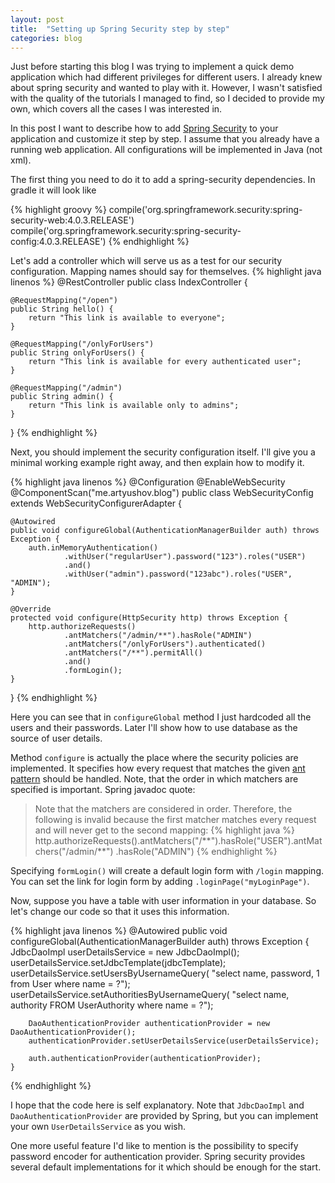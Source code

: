 ```yaml
---
layout: post
title:  "Setting up Spring Security step by step"
categories: blog
---
```


Just before starting this blog I was trying to implement a quick demo application which had different privileges for
different users. I already knew about spring security and wanted to play with it. However, I wasn't satisfied with the
quality of the tutorials I managed to find, so I decided to provide my own, which covers all the cases I was interested in.

In this post I want to describe how to add <a class="underline" href="http://projects.spring.io/spring-security/">Spring Security</a>
to your application and customize it step by step. I assume that you already have a running web application.
All configurations will be implemented in Java (not xml).

The first thing you need to do it to add a spring-security dependencies. In gradle it will look like

{% highlight groovy %}
compile('org.springframework.security:spring-security-web:4.0.3.RELEASE')
compile('org.springframework.security:spring-security-config:4.0.3.RELEASE')
{% endhighlight %}

Let's add a controller which will serve us as a test for our security configuration. Mapping names should say for themselves.
{% highlight java linenos %}
@RestController
public class IndexController {

    @RequestMapping("/open")
    public String hello() {
        return "This link is available to everyone";
    }

    @RequestMapping("/onlyForUsers")
    public String onlyForUsers() {
        return "This link is available for every authenticated user";
    }

    @RequestMapping("/admin")
    public String admin() {
        return "This link is available only to admins";
    }
}
{% endhighlight %}

Next, you should implement the security configuration itself. I'll give you a minimal working example right away,
and then explain how to modify it.

{% highlight java linenos %}
@Configuration
@EnableWebSecurity
@ComponentScan("me.artyushov.blog")
public class WebSecurityConfig extends WebSecurityConfigurerAdapter {

    @Autowired
    public void configureGlobal(AuthenticationManagerBuilder auth) throws Exception {
        auth.inMemoryAuthentication()
                .withUser("regularUser").password("123").roles("USER")
                .and()
                .withUser("admin").password("123abc").roles("USER", "ADMIN");
    }

    @Override
    protected void configure(HttpSecurity http) throws Exception {
        http.authorizeRequests()
                .antMatchers("/admin/**").hasRole("ADMIN")
                .antMatchers("/onlyForUsers").authenticated()
                .antMatchers("/**").permitAll()
                .and()
                .formLogin();
    }
}
{% endhighlight %}

Here you can see that in <code>configureGlobal</code> method I just hardcoded all the users and their passwords. Later
I'll show how to use database as the source of user details.

Method <code>configure</code> is actually the place where the security policies are implemented. It specifies how every
request that matches the given <a class="underline" href="http://ant.apache.org/manual/dirtasks.html#patterns">ant pattern</a>
should be handled. Note, that the order in which matchers are specified is important. Spring javadoc quote:
<blockquote>
Note that the matchers are considered in order. Therefore, the following is invalid because the first matcher matches
every request and will never get to the second mapping:
{% highlight java %}
http.authorizeRequests().antMatchers("/**").hasRole("USER").antMatchers("/admin/**")
        .hasRole("ADMIN")
{% endhighlight %}
</blockquote>

Specifying <code>formLogin()</code> will create a default login form with <code>/login</code> mapping. You can set the
link for login form by adding <code>.loginPage("myLoginPage")</code>.

Now, suppose you have a table with user information in your database. So let's change our code so that it uses this
information.

{% highlight java linenos %}
    @Autowired
    public void configureGlobal(AuthenticationManagerBuilder auth) throws Exception {
        JdbcDaoImpl userDetailsService = new JdbcDaoImpl();
        userDetailsService.setJdbcTemplate(jdbcTemplate);
        userDetailsService.setUsersByUsernameQuery(
                "select name, password, 1 from User where name = ?");
        userDetailsService.setAuthoritiesByUsernameQuery(
                "select name, authority FROM UserAuthority where name = ?");

        DaoAuthenticationProvider authenticationProvider = new DaoAuthenticationProvider();
        authenticationProvider.setUserDetailsService(userDetailsService);

        auth.authenticationProvider(authenticationProvider);
    }
{% endhighlight %}

I hope that the code here is self explanatory. Note that <code>JdbcDaoImpl</code> and <code>DaoAuthenticationProvider</code>
are provided by Spring, but you can implement your own <code>UserDetailsService</code> as you wish.

One more useful feature I'd like to mention is the possibility to specify password encoder for authentication provider.
Spring security provides several default implementations for it which should be enough for the start.